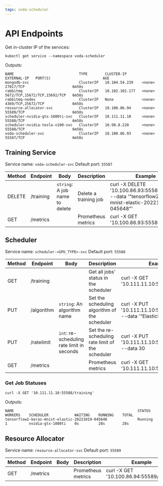 ```yaml
---
tags: voda-scheduler
---
```


# API Endpoints

Get in-cluster IP of the services:
```
kubectl get service --namespace voda-scheduler
```

Outputs:
```
NAME                              TYPE        CLUSTER-IP       EXTERNAL-IP   PORT(S)                        AGE
mongodb-svc                       ClusterIP   10.104.54.239    <none>        27017/TCP                      6m58s
rabbitmq                          ClusterIP   10.102.102.177   <none>        5672/TCP,15672/TCP,15692/TCP   6m58s
rabbitmq-nodes                    ClusterIP   None             <none>        4369/TCP,25672/TCP             6m58s
resource-allocator-svc            ClusterIP   10.100.86.94     <none>        55589/TCP                      6m58s
scheduler-nvidia-gtx-1080ti-svc   ClusterIP   10.111.11.10     <none>        55588/TCP                      6m58s
scheduler-nvidia-tesla-v100-svc   ClusterIP   10.98.8.220      <none>        55588/TCP                      6m58s
voda-scheduler-svc                ClusterIP   10.100.86.93     <none>        55587/TCP                      6m58s
```

## Training Service

Service name: `voda-scheduler-svc`
Default port: `55587`

| Method | Endpoint | Body | Description | Example |
|--------|----------|------|-------------|---------|
| DELETE | /training | `string`: A job name to delete | Delete a training job | curl -X DELETE   '10.100.86.93:55587/training' --data '"tensorflow2-keras-mnist-elastic-20221019-045648"' |
| GET | /metrics | | Prometheus metrics | curl -X GET '10.100.86.93:55587/metrics'|

<!--- 
| POST | /training | `string`: Path to YAML specification of a training job | Create a training job | curl -X POST  '10.100.86.93:55587/training' --data '"examples/yaml/tensorflow2/tensorflow2-keras-mnist-elastic.yaml"' | 
-->

## Scheduler

Service name: `scheduler-<GPU_TYPE>-svc`
Default port: `55588`

| Method | Endpoint | Body | Description | Example |
|-----|------|---------|-------------|--|
| GET | /training |  | Get all jobs' status in the scheduler | curl -X GET '10.111.11.10:55588/training'
| PUT | /algorithm | `string`: An algorithm name | Set the scheduling algorithm of the scheduler | curl -X PUT   '10.111.11.10:55588/algorithm' --data '"ElasticFIFO"'
| PUT | /ratelimit | `int`: re-scheduling rate limit in seconds | Set the re-scheduling rate limit of the scheduler | curl -X PUT   '10.111.11.10:55588/ratelimit' --data 30
| GET | /metrics | | Prometheus metrics | curl -X GET '10.111.11.10:55588/metrics'

### Get Job Statuses

`curl -X GET '10.111.11.10:55588/training'`

Outputs:
```
NAME                                                         STATUS     WORKERS    SCHEDULER            WAITING    RUNNING    TOTAL     
tensorflow2-keras-mnist-elastic-20221019-045648              Running    1          nvidia-gtx-1080ti    0s         28s        28s  
```

## Resource Allocator

Service name: `resource-allocator-svc`
Default port: `55589`

| Method | Endpoint | Body | Description | Example |
|-----|------|---------|-------------|--|
| GET | /metrics | | Prometheus metrics | curl -X GET '10.100.86.94:55589/metrics'